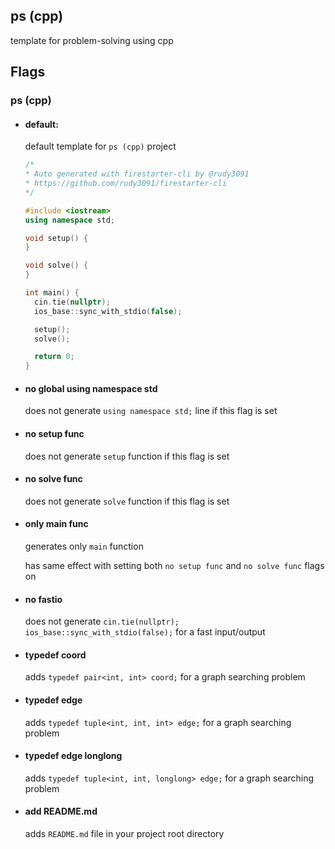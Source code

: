 ## ps (cpp)

template for problem-solving using cpp

## Flags

### ps (cpp)

- #### default:

  default template for `ps (cpp)` project

  ```cpp
  /*
  * Auto generated with firestarter-cli by @rudy3091
  * https://github.com/rudy3091/firestarter-cli
  */

  #include <iostream>
  using namespace std;

  void setup() {
  }

  void solve() {
  }

  int main() {
    cin.tie(nullptr);
  	ios_base::sync_with_stdio(false);

    setup();
    solve();

    return 0;
  }
  ```

- #### no global using namespace std

  does not generate `using namespace std;` line if this flag is set

- #### no setup func

  does not generate `setup` function if this flag is set

- #### no solve func

  does not generate `solve` function if this flag is set

- #### only main func

  generates only `main` function

  has same effect with setting both `no setup func` and `no solve func` flags on

- #### no fastio

  does not generate `cin.tie(nullptr); ios_base::sync_with_stdio(false);` for a fast input/output

- #### typedef coord

  adds `typedef pair<int, int> coord;` for a graph searching problem

- #### typedef edge

  adds `typedef tuple<int, int, int> edge;` for a graph searching problem

- #### typedef edge longlong

  adds `typedef tuple<int, int, longlong> edge;` for a graph searching problem

- #### add README.md

  adds `README.md` file in your project root directory

